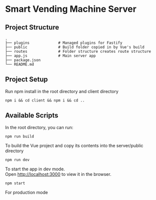 # Smart Vending Machine Server

## Project Structure

    .
    ├── plugins             # Managed plugins for Fastify
    ├── public              # Build folder copied in by Vue's build
    ├── routes              # Folder structure creates route structure
    ├── app.js              # Main server app
    ├── package.json            
    └── README.md

## Project Setup

Run npm install in the root directory and client directory

`npm i && cd client && npm i && cd ..`

## Available Scripts

In the root directory, you can run:

`npm run build`

To build the Vue project and copy its contents into the server/public directory

`npm run dev`

To start the app in dev mode.\
Open [http://localhost:3000](http://localhost:3000) to view it in the browser.

`npm start`

For production mode


